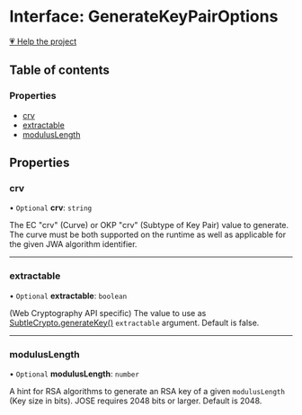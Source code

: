 # Interface: GenerateKeyPairOptions

[💗 Help the project](https://github.com/sponsors/panva)

## Table of contents

### Properties

- [crv](key_generate_key_pair.GenerateKeyPairOptions.md#crv)
- [extractable](key_generate_key_pair.GenerateKeyPairOptions.md#extractable)
- [modulusLength](key_generate_key_pair.GenerateKeyPairOptions.md#moduluslength)

## Properties

### crv

• `Optional` **crv**: `string`

The EC "crv" (Curve) or OKP "crv" (Subtype of Key Pair) value to generate. The curve must be
both supported on the runtime as well as applicable for the given JWA algorithm identifier.

___

### extractable

• `Optional` **extractable**: `boolean`

(Web Cryptography API specific) The value to use as
[SubtleCrypto.generateKey()](https://developer.mozilla.org/en-US/docs/Web/API/SubtleCrypto/generateKey)
`extractable` argument. Default is false.

___

### modulusLength

• `Optional` **modulusLength**: `number`

A hint for RSA algorithms to generate an RSA key of a given `modulusLength` (Key size in bits).
JOSE requires 2048 bits or larger. Default is 2048.
